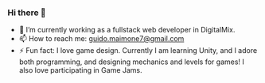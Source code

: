 ### Hi there 👋
- 🌱 I’m currently working as a fullstack web developer in DigitalMix.
- 📫 How to reach me: guido.maimone7@gmail.com
- ⚡ Fun fact: I love game design. Currently I am learning Unity, and I adore both programming, and designing mechanics and levels for games! I also love participating in Game Jams.
<!--
**dogui7/dogui7** is a ✨ _special_ ✨ repository because its `README.md` (this file) appears on your GitHub profile.

- 🌱 I’m currently teaching fullstack web development in Digital House, Argentina
- 📫 How to reach me: guido.maimone7@gmail.com
- ⚡ Fun fact: I love game design. Currently I am learning Unity, and I adore both programming, and designing mechanics and levels for games! I also love participating in Game Jams.
-->
